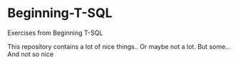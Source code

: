 # Beginning-T-SQL
Exercises from Beginning T-SQL 

This repository contains a lot of nice things..
Or maybe not a lot. But some... And not so nice
